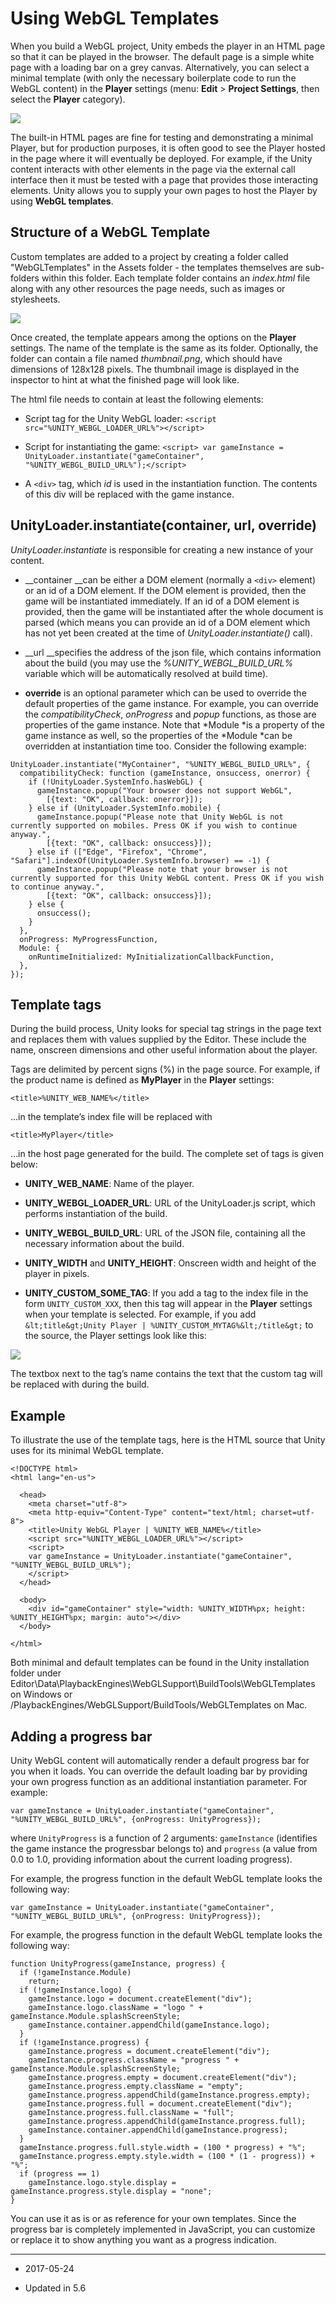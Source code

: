 # Using WebGL Templates

When you build a WebGL project, Unity embeds the player in an HTML page so that it can be played in the browser. The default page is a simple white page with a loading bar on a grey canvas. Alternatively, you can select a minimal template (with only the necessary boilerplate code to run the WebGL content) in the **Player** settings (menu: **Edit** &gt; **Project Settings**, then select the **Player** category).

![](../uploads/Main/WebGLTemplate1.png)

The built-in HTML pages are fine for testing and demonstrating a minimal Player, but for production purposes, it is often good to see the Player hosted in the page where it will eventually be deployed. For example, if the Unity content interacts with other elements in the page via the external call interface then it must be tested with a page that provides those interacting elements. Unity allows you to supply your own pages to host the Player by using __WebGL templates__.

## Structure of a WebGL Template

Custom templates are added to a project by creating a folder called "WebGLTemplates" in the Assets folder - the templates themselves are sub-folders within this folder. Each template folder contains an *index.html* file along with any other resources the page needs, such as images or stylesheets.

![](../uploads/Main/WebGLTemplate2.png)

Once created, the template appears among the options on the **Player** settings. The name of the template is the same as its folder. Optionally, the folder can contain a file named *thumbnail.png*, which should have dimensions of 128x128 pixels. The thumbnail image is displayed in the inspector to hint at what the finished page will look like.

The html file needs to contain at least the following elements:

* Script tag for the Unity WebGL loader:
 `<script src="%UNITY_WEBGL_LOADER_URL%"></script>`

* Script for instantiating the game: `<script> var gameInstance = UnityLoader.instantiate("gameContainer", "%UNITY_WEBGL_BUILD_URL%");</script>`

* A `<div>` tag, which *id* is used in the instantiation function. The contents of this div will be replaced with the game instance.

## __UnityLoader.instantiate(container, url, override)__

*UnityLoader.instantiate* is responsible for creating a new instance of your content. 

* __container __can be either a DOM element (normally a `<div>` element) or an id of a DOM element. If the DOM element is provided, then the game will be instantiated immediately. If an id of a DOM element is provided, then the game will be instantiated after the whole document is parsed (which means you can provide an id of a DOM element which has not yet been created at the time of *UnityLoader.instantiate()* call).

* __url __specifies the address of the json file, which contains information about the build (you may use the *%UNITY_WEBGL_BUILD_URL%* variable which will be automatically resolved at build time).

* __override__ is an optional parameter which can be used to override the default properties of the game instance. For example, you can override the *compatibilityCheck*, *onProgress* and *popup* functions, as those are properties of the game instance. Note that *Module *is a property of the game instance as well, so the properties of the *Module *can be overridden at instantiation time too. Consider the following example:

```
UnityLoader.instantiate("MyContainer", "%UNITY_WEBGL_BUILD_URL%", {
  compatibilityCheck: function (gameInstance, onsuccess, onerror) {
    if (!UnityLoader.SystemInfo.hasWebGL) {
      gameInstance.popup("Your browser does not support WebGL",
        [{text: "OK", callback: onerror}]);
    } else if (UnityLoader.SystemInfo.mobile) {
      gameInstance.popup("Please note that Unity WebGL is not currently supported on mobiles. Press OK if you wish to continue anyway.",
        [{text: "OK", callback: onsuccess}]);
    } else if (["Edge", "Firefox", "Chrome", "Safari"].indexOf(UnityLoader.SystemInfo.browser) == -1) {
      gameInstance.popup("Please note that your browser is not currently supported for this Unity WebGL content. Press OK if you wish to continue anyway.",
        [{text: "OK", callback: onsuccess}]);
    } else {
      onsuccess();
    }
  },
  onProgress: MyProgressFunction,
  Module: {
    onRuntimeInitialized: MyInitializationCallbackFunction,
  },
});
```

## Template tags

During the build process, Unity looks for special tag strings in the page text and replaces them with values supplied by the Editor. These include the name, onscreen dimensions and other useful information about the player.

Tags are delimited by percent signs (%) in the page source. For example, if the product name is defined as __MyPlayer__ in the **Player** settings:

   `<title>%UNITY_WEB_NAME%</title>`

…in the template’s index file will be replaced with

   `<title>MyPlayer</title>`

…in the host page generated for the build. The complete set of tags is given below:

* __UNITY_WEB_NAME__: Name of the player.

* __UNITY_WEBGL_LOADER_URL__: URL of the UnityLoader.js script, which performs instantiation of the build.

* __UNITY_WEBGL_BUILD_URL__: URL of the JSON file, containing all the necessary information about the build.

* __UNITY_WIDTH__ and __UNITY_HEIGHT__: Onscreen width and height of the player in pixels.

* __UNITY_CUSTOM_SOME_TAG__: If you add a tag to the index file in the form `UNITY_CUSTOM_XXX`, then this tag will appear in the **Player** settings when your template is selected. For example, if you add `&lt;title&gt;Unity Player | %UNITY_CUSTOM_MYTAG%&lt;/title&gt;` to the source, the Player settings look like this:

![](../uploads/Main/WebGLTemplate3.png)

The textbox next to the tag’s name contains the text that the custom tag will be replaced with during the build.

## Example

To illustrate the use of the template tags, here is the HTML source that Unity uses for its minimal WebGL template.

```
<!DOCTYPE html>
<html lang="en-us">

  <head>
	<meta charset="utf-8">
	<meta http-equiv="Content-Type" content="text/html; charset=utf-8">
	<title>Unity WebGL Player | %UNITY_WEB_NAME%</title>
	<script src="%UNITY_WEBGL_LOADER_URL%"></script>
	<script>
  	var gameInstance = UnityLoader.instantiate("gameContainer", "%UNITY_WEBGL_BUILD_URL%");
	</script>
  </head>
  
  <body>
	<div id="gameContainer" style="width: %UNITY_WIDTH%px; height: %UNITY_HEIGHT%px; margin: auto"></div>
  </body>
  
</html>
```

Both minimal and default templates can be found in the Unity installation folder under Editor\Data\PlaybackEngines\WebGLSupport\BuildTools\WebGLTemplates on Windows or /PlaybackEngines/WebGLSupport/BuildTools/WebGLTemplates on Mac.

## Adding a progress bar

Unity WebGL content will automatically render a default progress bar for you when it loads. You can override the default loading bar by providing your own progress function as an additional instantiation parameter. For example:

```
var gameInstance = UnityLoader.instantiate("gameContainer", "%UNITY_WEBGL_BUILD_URL%", {onProgress: UnityProgress});
```

where `UnityProgress` is a function of 2 arguments: `gameInstance` (identifies the game instance the progressbar belongs to) and `progress` (a value from 0.0 to 1.0, providing information about the current loading progress).

For example, the progress function in the default WebGL template looks the following way:

```
var gameInstance = UnityLoader.instantiate("gameContainer", "%UNITY_WEBGL_BUILD_URL%", {onProgress: UnityProgress});
```

For example, the progress function in the default WebGL template looks the following way:

```
function UnityProgress(gameInstance, progress) {
  if (!gameInstance.Module)
    return;
  if (!gameInstance.logo) {
    gameInstance.logo = document.createElement("div");
    gameInstance.logo.className = "logo " + gameInstance.Module.splashScreenStyle;
    gameInstance.container.appendChild(gameInstance.logo);
  }
  if (!gameInstance.progress) {    
    gameInstance.progress = document.createElement("div");
    gameInstance.progress.className = "progress " + gameInstance.Module.splashScreenStyle;
    gameInstance.progress.empty = document.createElement("div");
    gameInstance.progress.empty.className = "empty";
    gameInstance.progress.appendChild(gameInstance.progress.empty);
    gameInstance.progress.full = document.createElement("div");
    gameInstance.progress.full.className = "full";
    gameInstance.progress.appendChild(gameInstance.progress.full);
    gameInstance.container.appendChild(gameInstance.progress);
  }
  gameInstance.progress.full.style.width = (100 * progress) + "%";
  gameInstance.progress.empty.style.width = (100 * (1 - progress)) + "%";
  if (progress == 1)
    gameInstance.logo.style.display = gameInstance.progress.style.display = "none";
}
```

You can use it as is or as reference for your own templates. Since the progress bar is completely implemented in JavaScript, you can customize or replace it to show anything you want as a progress indication.

----
*  <span class="page-edit">2017-05-24  <!-- include IncludeTextAmendPageNoEdit --></span>

* <span class="page-history">Updated in 5.6</span>



